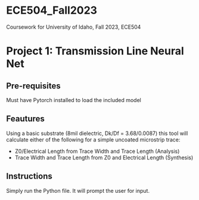 # ECE504_Fall2023
Coursework for University of Idaho, Fall 2023, ECE504

# Project 1: Transmission Line Neural Net
## Pre-requisites
Must have Pytorch installed to load the included model

## Feautures
Using a basic substrate (8mil dielectric, Dk/Df = 3.68/0.0087) this tool will calculate either of the following for a simple uncoated microstrip trace:
* Z0/Electrical Length from Trace Width and Trace Length (Analysis)
* Trace Width and Trace Length from Z0 and Electrical Length (Synthesis)

## Instructions
Simply run the Python file. It will prompt the user for input.
